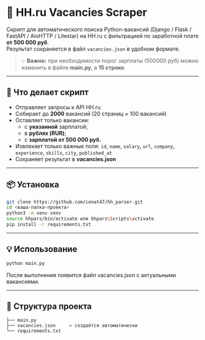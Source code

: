 # 💼 HH.ru Vacancies Scraper

Скрипт для автоматического поиска Python-вакансий (Django / Flask / FastAPI / AioHTTP / Litestar) на HH.ru с фильтрацией по заработной плате **от 500 000 руб**.  
Результат сохраняется в файл `vacancies.json` в удобном формате.

> 💡 **Важно:** при необходимости порог зарплаты (500000 руб) можно изменить в файле **main.py**, в **15 строке**.

---

## 🚀 Что делает скрипт

- Отправляет запросы к API HH.ru
- Собирает до **2000** вакансий (20 страниц × 100 вакансий)
- Оставляет только вакансии:
  - с **указанной** зарплатой;
  - в **рублях (RUR)**;
  - с **зарплатой от 500 000 руб.**
- Извлекает только важные поля:
  `id`, `name`, `salary`, `url`, `company`, `experience`, `skills`, `city`, `published_at`
- Сохраняет результат в **vacancies.json**

---

## 📦 Установка

```bash
git clone https://github.com/cenat47/hh_parser.git
cd <ваша-папка-проекта>
python3 -m venv venv
source hhpars/bin/activate или hhpars\Scripts\activate
pip install -r requirements.txt
```
---

## 💡 Использование
```bash
python main.py
```
После выполнения появится файл vacancies.json с актуальными вакансиями.

---

## 📌 Структура проекта
```
├── main.py
├── vacancies.json     ← создаётся автоматически
└── requirements.txt
```
